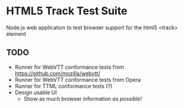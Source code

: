 HTML5 Track Test Suite
======================

Node.js web application to test browser support for the html5 &lt;track&gt; element

TODO
----
- Runner for WebVTT conformance tests from https://github.com/mozilla/webvtt/
- Runner for WebVTT conformance tests from Opera
- Runner for TTML conformance tests (?)
- Design usable UI
  - Show as much browser information *as possible*!
